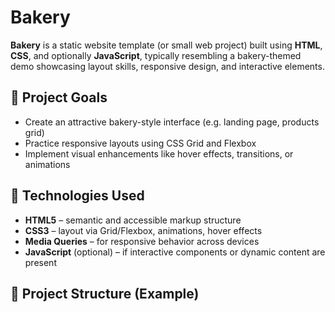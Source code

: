 # Bakery

**Bakery** is a static website template (or small web project) built using **HTML**, **CSS**, and optionally **JavaScript**, typically resembling a bakery-themed demo showcasing layout skills, responsive design, and interactive elements.

## 🎯 Project Goals

- Create an attractive bakery-style interface (e.g. landing page, products grid)  
- Practice responsive layouts using CSS Grid and Flexbox  
- Implement visual enhancements like hover effects, transitions, or animations  

## 🧰 Technologies Used

- **HTML5** – semantic and accessible markup structure  
- **CSS3** – layout via Grid/Flexbox, animations, hover effects  
- **Media Queries** – for responsive behavior across devices  
- **JavaScript** (optional) – if interactive components or dynamic content are present  

## 📁 Project Structure (Example)

